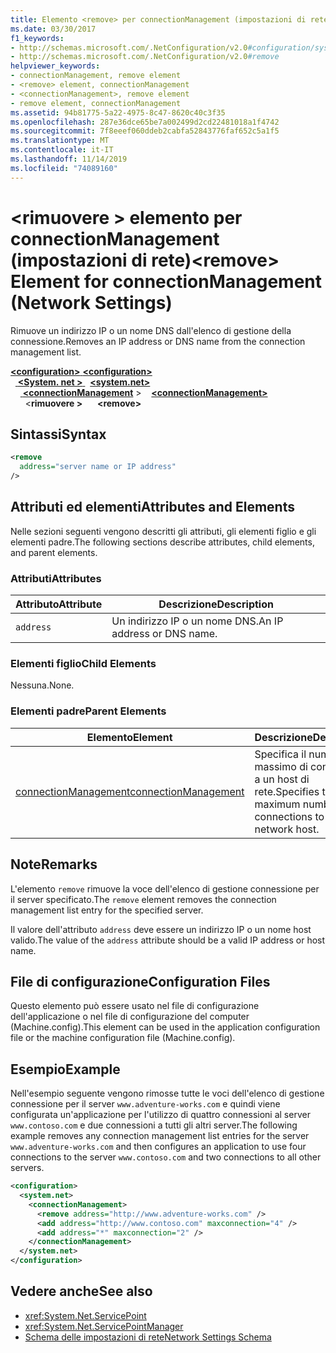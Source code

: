 ```yaml
---
title: Elemento <remove> per connectionManagement (impostazioni di rete)
ms.date: 03/30/2017
f1_keywords:
- http://schemas.microsoft.com/.NetConfiguration/v2.0#configuration/system.net/connectionManagement/remove
- http://schemas.microsoft.com/.NetConfiguration/v2.0#remove
helpviewer_keywords:
- connectionManagement, remove element
- <remove> element, connectionManagement
- <connectionManagement>, remove element
- remove element, connectionManagement
ms.assetid: 94b81775-5a22-4975-8c47-8620c40c3f35
ms.openlocfilehash: 287e36dce65be7a002499d2cd22481018a1f4742
ms.sourcegitcommit: 7f8eeef060ddeb2cabfa52843776faf652c5a1f5
ms.translationtype: MT
ms.contentlocale: it-IT
ms.lasthandoff: 11/14/2019
ms.locfileid: "74089160"
---
```

# <a name="remove-element-for-connectionmanagement-network-settings"></a><span data-ttu-id="4da89-102">\<rimuovere > elemento per connectionManagement (impostazioni di rete)</span><span class="sxs-lookup"><span data-stu-id="4da89-102">\<remove> Element for connectionManagement (Network Settings)</span></span>
<span data-ttu-id="4da89-103">Rimuove un indirizzo IP o un nome DNS dall'elenco di gestione della connessione.</span><span class="sxs-lookup"><span data-stu-id="4da89-103">Removes an IP address or DNS name from the connection management list.</span></span>  

<span data-ttu-id="4da89-104">[ **\<configuration>** ](../configuration-element.md)</span><span class="sxs-lookup"><span data-stu-id="4da89-104">[**\<configuration>**](../configuration-element.md)</span></span>\
<span data-ttu-id="4da89-105">&nbsp;&nbsp;[ **\<System. net >** ](system-net-element-network-settings.md)</span><span class="sxs-lookup"><span data-stu-id="4da89-105">&nbsp;&nbsp;[**\<system.net>**](system-net-element-network-settings.md)</span></span>\
<span data-ttu-id="4da89-106">&nbsp;&nbsp;&nbsp;&nbsp;[ **\<connectionManagement**](connectionmanagement-element-network-settings.md) ></span><span class="sxs-lookup"><span data-stu-id="4da89-106">&nbsp;&nbsp;&nbsp;&nbsp;[**\<connectionManagement>**](connectionmanagement-element-network-settings.md)</span></span>\
<span data-ttu-id="4da89-107">&nbsp;&nbsp;&nbsp;&nbsp;&nbsp;&nbsp;\<**rimuovere >**</span><span class="sxs-lookup"><span data-stu-id="4da89-107">&nbsp;&nbsp;&nbsp;&nbsp;&nbsp;&nbsp;**\<remove>**</span></span>

## <a name="syntax"></a><span data-ttu-id="4da89-108">Sintassi</span><span class="sxs-lookup"><span data-stu-id="4da89-108">Syntax</span></span>  
  
```xml  
<remove   
  address="server name or IP address"   
/>  
```  
  
## <a name="attributes-and-elements"></a><span data-ttu-id="4da89-109">Attributi ed elementi</span><span class="sxs-lookup"><span data-stu-id="4da89-109">Attributes and Elements</span></span>  
 <span data-ttu-id="4da89-110">Nelle sezioni seguenti vengono descritti gli attributi, gli elementi figlio e gli elementi padre.</span><span class="sxs-lookup"><span data-stu-id="4da89-110">The following sections describe attributes, child elements, and parent elements.</span></span>  
  
### <a name="attributes"></a><span data-ttu-id="4da89-111">Attributi</span><span class="sxs-lookup"><span data-stu-id="4da89-111">Attributes</span></span>  
  
|<span data-ttu-id="4da89-112">**Attributo**</span><span class="sxs-lookup"><span data-stu-id="4da89-112">**Attribute**</span></span>|<span data-ttu-id="4da89-113">**Descrizione**</span><span class="sxs-lookup"><span data-stu-id="4da89-113">**Description**</span></span>|  
|-------------------|---------------------|  
|`address`|<span data-ttu-id="4da89-114">Un indirizzo IP o un nome DNS.</span><span class="sxs-lookup"><span data-stu-id="4da89-114">An IP address or DNS name.</span></span>|  
  
### <a name="child-elements"></a><span data-ttu-id="4da89-115">Elementi figlio</span><span class="sxs-lookup"><span data-stu-id="4da89-115">Child Elements</span></span>  
 <span data-ttu-id="4da89-116">Nessuna.</span><span class="sxs-lookup"><span data-stu-id="4da89-116">None.</span></span>  
  
### <a name="parent-elements"></a><span data-ttu-id="4da89-117">Elementi padre</span><span class="sxs-lookup"><span data-stu-id="4da89-117">Parent Elements</span></span>  
  
|<span data-ttu-id="4da89-118">**Elemento**</span><span class="sxs-lookup"><span data-stu-id="4da89-118">**Element**</span></span>|<span data-ttu-id="4da89-119">**Descrizione**</span><span class="sxs-lookup"><span data-stu-id="4da89-119">**Description**</span></span>|  
|-----------------|---------------------|  
|[<span data-ttu-id="4da89-120">connectionManagement</span><span class="sxs-lookup"><span data-stu-id="4da89-120">connectionManagement</span></span>](connectionmanagement-element-network-settings.md)|<span data-ttu-id="4da89-121">Specifica il numero massimo di connessioni a un host di rete.</span><span class="sxs-lookup"><span data-stu-id="4da89-121">Specifies the maximum number of connections to a network host.</span></span>|  
  
## <a name="remarks"></a><span data-ttu-id="4da89-122">Note</span><span class="sxs-lookup"><span data-stu-id="4da89-122">Remarks</span></span>  
 <span data-ttu-id="4da89-123">L'elemento `remove` rimuove la voce dell'elenco di gestione connessione per il server specificato.</span><span class="sxs-lookup"><span data-stu-id="4da89-123">The `remove` element removes the connection management list entry for the specified server.</span></span>  
  
 <span data-ttu-id="4da89-124">Il valore dell'attributo `address` deve essere un indirizzo IP o un nome host valido.</span><span class="sxs-lookup"><span data-stu-id="4da89-124">The value of the `address` attribute should be a valid IP address or host name.</span></span>  
  
## <a name="configuration-files"></a><span data-ttu-id="4da89-125">File di configurazione</span><span class="sxs-lookup"><span data-stu-id="4da89-125">Configuration Files</span></span>  
 <span data-ttu-id="4da89-126">Questo elemento può essere usato nel file di configurazione dell'applicazione o nel file di configurazione del computer (Machine.config).</span><span class="sxs-lookup"><span data-stu-id="4da89-126">This element can be used in the application configuration file or the machine configuration file (Machine.config).</span></span>  
  
## <a name="example"></a><span data-ttu-id="4da89-127">Esempio</span><span class="sxs-lookup"><span data-stu-id="4da89-127">Example</span></span>  
 <span data-ttu-id="4da89-128">Nell'esempio seguente vengono rimosse tutte le voci dell'elenco di gestione connessione per il server `www.adventure-works.com` e quindi viene configurata un'applicazione per l'utilizzo di quattro connessioni al server `www.contoso.com` e due connessioni a tutti gli altri server.</span><span class="sxs-lookup"><span data-stu-id="4da89-128">The following example removes any connection management list entries for the server `www.adventure-works.com` and then configures an application to use four connections to the server `www.contoso.com` and two connections to all other servers.</span></span>  
  
```xml  
<configuration>  
  <system.net>  
    <connectionManagement>  
      <remove address="http://www.adventure-works.com" />  
      <add address="http://www.contoso.com" maxconnection="4" />  
      <add address="*" maxconnection="2" />  
    </connectionManagement>  
  </system.net>  
</configuration>  
```  
  
## <a name="see-also"></a><span data-ttu-id="4da89-129">Vedere anche</span><span class="sxs-lookup"><span data-stu-id="4da89-129">See also</span></span>

- <xref:System.Net.ServicePoint>
- <xref:System.Net.ServicePointManager>
- [<span data-ttu-id="4da89-130">Schema delle impostazioni di rete</span><span class="sxs-lookup"><span data-stu-id="4da89-130">Network Settings Schema</span></span>](index.md)
